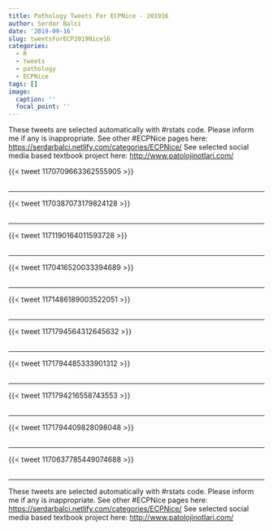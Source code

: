 ```yaml
---
title: Pathology Tweets For ECPNice - 201916
author: Serdar Balci
date: '2019-09-16'
slug: tweetsForECP2019Nice16
categories:
  - R
  - tweets
  - pathology
  - ECPNice
tags: []
image:
  caption: ''
  focal_point: ''
---
```



These tweets are selected automatically with #rstats code. Please inform me if any is inappropriate.
See other #ECPNice pages here: https://serdarbalci.netlify.com/categories/ECPNice/ 
See selected social media based textbook project here: http://www.patolojinotlari.com/

{{< tweet 1170709663362555905 >}}
<br>
<br>
<hr>
{{< tweet 1170387073179824128 >}}
<br>
<br>
<hr>
{{< tweet 1171190164011593728 >}}
<br>
<br>
<hr>
{{< tweet 1170416520033394689 >}}
<br>
<br>
<hr>
{{< tweet 1171486189003522051 >}}
<br>
<br>
<hr>
{{< tweet 1171794564312645632 >}}
<br>
<br>
<hr>
{{< tweet 1171794485333901312 >}}
<br>
<br>
<hr>
{{< tweet 1171794216558743553 >}}
<br>
<br>
<hr>
{{< tweet 1171794409828098048 >}}
<br>
<br>
<hr>
{{< tweet 1170637785449074688 >}}
<br>
<br>
<hr>


These tweets are selected automatically with #rstats code. Please inform me if any is inappropriate.
See other #ECPNice pages here: https://serdarbalci.netlify.com/categories/ECPNice/ 
See selected social media based textbook project here: http://www.patolojinotlari.com/
